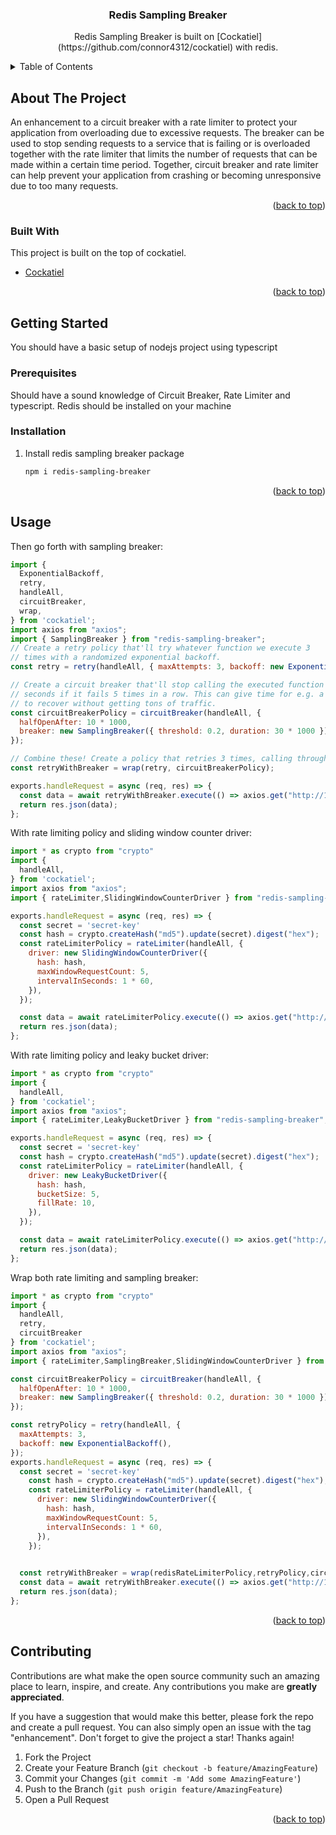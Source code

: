 <div align="center">
<h3 align="center">Redis Sampling Breaker</h3>

  <p align="center">
    Redis Sampling Breaker is built on [Cockatiel](https://github.com/connor4312/cockatiel) with redis.
  </p>
</div>

<details>
  <summary>Table of Contents</summary>
  <ol>
    <li>
      <a href="#about-the-project">About The Project</a>
      <ul>
        <li><a href="#built-with">Built With</a></li>
      </ul>
    </li>
    <li>
      <a href="#getting-started">Getting Started</a>
      <ul>
        <li><a href="#prerequisites">Prerequisites</a></li>
        <li><a href="#installation">Installation</a></li>
      </ul>
    </li>
    <li><a href="#usage">Usage</a></li>
    <li><a href="#contributing">Contributing</a></li>
  </ol>
</details>

## About The Project

An enhancement to a circuit breaker with a rate limiter to protect your application from overloading due to excessive requests. The breaker can be used to stop sending requests to a service that is failing or is overloaded together with the rate limiter that limits the number of requests that can be made within a certain time period. Together, circuit breaker and rate limiter can help prevent your application from crashing or becoming unresponsive due to too many requests.

<p align="right">(<a href="#top">back to top</a>)</p>

### Built With

This project is built on the top of cockatiel.

* [Cockatiel](https://github.com/connor4312/cockatiel)

<p align="right">(<a href="#top">back to top</a>)</p>

<!-- GETTING STARTED -->

## Getting Started

You should have a basic setup of nodejs project using typescript

### Prerequisites

Should have a sound knowledge of Circuit Breaker, Rate Limiter and typescript. Redis should be installed on your machine

### Installation

1. Install redis sampling breaker package
   ```sh
   npm i redis-sampling-breaker
   ```
<p align="right">(<a href="#top">back to top</a>)</p>

## Usage

Then go forth with sampling breaker:

```js
import {
  ExponentialBackoff,
  retry,
  handleAll,
  circuitBreaker,
  wrap,
} from 'cockatiel';
import axios from "axios";
import { SamplingBreaker } from "redis-sampling-breaker";
// Create a retry policy that'll try whatever function we execute 3
// times with a randomized exponential backoff.
const retry = retry(handleAll, { maxAttempts: 3, backoff: new ExponentialBackoff() });

// Create a circuit breaker that'll stop calling the executed function for 10
// seconds if it fails 5 times in a row. This can give time for e.g. a database
// to recover without getting tons of traffic.
const circuitBreakerPolicy = circuitBreaker(handleAll, {
  halfOpenAfter: 10 * 1000,
  breaker: new SamplingBreaker({ threshold: 0.2, duration: 30 * 1000 }),
});

// Combine these! Create a policy that retries 3 times, calling through the circuit breaker
const retryWithBreaker = wrap(retry, circuitBreakerPolicy);

exports.handleRequest = async (req, res) => {
  const data = await retryWithBreaker.execute(() => axios.get("http://127.0.0.1:8080"));
  return res.json(data);
};
```


With rate limiting policy and sliding window counter driver:

```js
import * as crypto from "crypto"
import {
  handleAll,
} from 'cockatiel';
import axios from "axios";
import { rateLimiter,SlidingWindowCounterDriver } from "redis-sampling-breaker";

exports.handleRequest = async (req, res) => {
  const secret = 'secret-key'
  const hash = crypto.createHash("md5").update(secret).digest("hex");
  const rateLimiterPolicy = rateLimiter(handleAll, {
    driver: new SlidingWindowCounterDriver({
      hash: hash,
      maxWindowRequestCount: 5,
      intervalInSeconds: 1 * 60,
    }),
  });

  const data = await rateLimiterPolicy.execute(() => axios.get("http://127.0.0.1:8080"));
  return res.json(data);
};
```

With rate limiting policy and leaky bucket driver:

```js
import * as crypto from "crypto"
import {
  handleAll,
} from 'cockatiel';
import axios from "axios";
import { rateLimiter,LeakyBucketDriver } from "redis-sampling-breaker";

exports.handleRequest = async (req, res) => {
  const secret = 'secret-key'
  const hash = crypto.createHash("md5").update(secret).digest("hex");
  const rateLimiterPolicy = rateLimiter(handleAll, {
    driver: new LeakyBucketDriver({
      hash: hash,
      bucketSize: 5,
      fillRate: 10,
    }),
  });

  const data = await rateLimiterPolicy.execute(() => axios.get("http://127.0.0.1:8080"));
  return res.json(data);
};
```

Wrap both rate limiting and sampling breaker:

```js
import * as crypto from "crypto"
import {
  handleAll,
  retry,
  circuitBreaker
} from 'cockatiel';
import axios from "axios";
import { rateLimiter,SamplingBreaker,SlidingWindowCounterDriver } from "redis-sampling-breaker";

const circuitBreakerPolicy = circuitBreaker(handleAll, {
  halfOpenAfter: 10 * 1000,
  breaker: new SamplingBreaker({ threshold: 0.2, duration: 30 * 1000 }),
});

const retryPolicy = retry(handleAll, {
  maxAttempts: 3,
  backoff: new ExponentialBackoff(),
});
exports.handleRequest = async (req, res) => {
  const secret = 'secret-key'
    const hash = crypto.createHash("md5").update(secret).digest("hex");
    const rateLimiterPolicy = rateLimiter(handleAll, {
      driver: new SlidingWindowCounterDriver({
        hash: hash,
        maxWindowRequestCount: 5,
        intervalInSeconds: 1 * 60,
      }),
    });

  
  const retryWithBreaker = wrap(redisRateLimiterPolicy,retryPolicy,circuitBreakerPolicy);
  const data = await retryWithBreaker.execute(() => axios.get("http://127.0.0.1:8080"));
  return res.json(data);
};
```


<p align="right">(<a href="#top">back to top</a>)</p>

## Contributing

Contributions are what make the open source community such an amazing place to learn, inspire, and create. Any
contributions you make are **greatly appreciated**.

If you have a suggestion that would make this better, please fork the repo and create a pull request. You can also
simply open an issue with the tag "enhancement". Don't forget to give the project a star! Thanks again!

1. Fork the Project
2. Create your Feature Branch (`git checkout -b feature/AmazingFeature`)
3. Commit your Changes (`git commit -m 'Add some AmazingFeature'`)
4. Push to the Branch (`git push origin feature/AmazingFeature`)
5. Open a Pull Request

<p align="right">(<a href="#top">back to top</a>)</p>